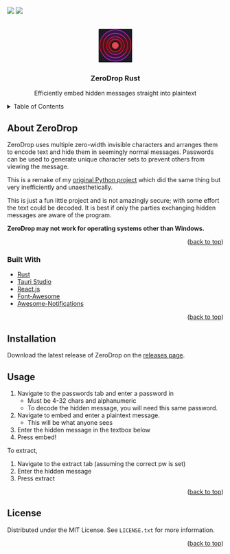 <div id="top"></div>
<!--
*** Thanks for checking out the Best-README-Template. If you have a suggestion
*** that would make this better, please fork the repo and create a pull request
*** or simply open an issue with the tag "enhancement".
*** Don't forget to give the project a star!
*** Thanks again! Now go create something AMAZING! :D
-->



<!-- PROJECT SHIELDS -->
<!--
*** I'm using markdown "reference style" links for readability.
*** Reference links are enclosed in brackets [ ] instead of parentheses ( ).
*** See the bottom of this document for the declaration of the reference variables
*** for contributors-url, forks-url, etc. This is an optional, concise syntax you may use.
*** https://www.markdownguide.org/basic-syntax/#reference-style-links
-->
![](https://img.shields.io/badge/LICENSE-MIT-orange)
![](https://img.shields.io/badge/VERSION-1.0.0-brightgreen)

<div id="top"></div>
<!--
*** Thanks for checking out the Best-README-Template. If you have a suggestion
*** that would make this better, please fork the repo and create a pull request
*** or simply open an issue with the tag "enhancement".
*** Don't forget to give the project a star!
*** Thanks again! Now go create something AMAZING! :D
-->


<!-- PROJECT LOGO -->
<br />
<div align="center">
  <a href="https://github.com/Cyclip/zerodrop_rust">
    <img src="src-tauri/icons/icon.png" alt="Logo" width="80" height="80">
  </a>

<h3 align="center">ZeroDrop Rust</h3>

  <p align="center">
    Efficiently embed hidden messages straight into plaintext
    <br />
  </p>
</div>



<!-- TABLE OF CONTENTS -->
<details>
  <summary>Table of Contents</summary>
  <ol>
    <li>
      <a href="#about-the-project">About The Project</a>
      <ul>
        <li><a href="#built-with">Built With</a></li>
      </ul>
    </li>
    <li>
      <a href="#installation">Getting Started</a>
    </li>
    <li><a href="#usage">Usage</a></li>
    <li><a href="#license">License</a></li>
  </ol>
</details>



<!-- ABOUT THE PROJECT -->
## About ZeroDrop

ZeroDrop uses multiple zero-width invisible characters and arranges them to encode text and hide them in seemingly normal messages. Passwords can be used to generate unique character sets to prevent others from viewing the message.

This is a remake of my [original Python project](https://www.github.com/Cyclip/zerodrop) which did the same thing but very inefficiently and unaesthetically.

This is just a fun little project and is not amazingly secure; with some effort the text could be decoded. It is best if only the parties exchanging hidden messages are aware of the program.

**ZeroDrop may not work for operating systems other than Windows.**

<p align="right">(<a href="#top">back to top</a>)</p>



### Built With

* [Rust](https://www.rust-lang.org/)
* [Tauri Studio](https://tauri.studio/)
* [React.js](https://reactjs.org/)
* [Font-Awesome](https://fontawesome.com/start)
* [Awesome-Notifications](https://f3oall.github.io/awesome-notifications/)

<p align="right">(<a href="#top">back to top</a>)</p>



<!-- GETTING STARTED -->
## Installation

Download the latest release of ZeroDrop on the [releases page](https://www.github.com/Cyclip/zerodrop_rust/releases).


<!-- USAGE EXAMPLES -->
## Usage

1. Navigate to the passwords tab and enter a password in
   * Must be 4-32 chars and alphanumeric
   * To decode the hidden message, you will need this same password.
2. Navigate to embed and enter a plaintext message.
   * This will be what anyone sees
3. Enter the hidden message in the textbox below
4. Press embed!

To extract,  
1. Navigate to the extract tab (assuming the correct pw is set)
2. Enter the hidden message
3. Press extract

<p align="right">(<a href="#top">back to top</a>)</p>

<!-- LICENSE -->
## License

Distributed under the MIT License. See `LICENSE.txt` for more information.

<p align="right">(<a href="#top">back to top</a>)</p>


<!-- MARKDOWN LINKS & IMAGES -->
<!-- https://www.markdownguide.org/basic-syntax/#reference-style-links -->
[contributors-shield]: https://img.shields.io/github/contributors/github_username/repo_name.svg?style=for-the-badge
[contributors-url]: https://github.com/github_username/repo_name/graphs/contributors
[forks-shield]: https://img.shields.io/github/forks/github_username/repo_name.svg?style=for-the-badge
[forks-url]: https://github.com/github_username/repo_name/network/members
[stars-shield]: https://img.shields.io/github/stars/github_username/repo_name.svg?style=for-the-badge
[stars-url]: https://github.com/github_username/repo_name/stargazers
[issues-shield]: https://img.shields.io/github/issues/github_username/repo_name.svg?style=for-the-badge
[issues-url]: https://github.com/github_username/repo_name/issues
[license-shield]: https://img.shields.io/github/license/github_username/repo_name.svg?style=for-the-badge
[license-url]: https://github.com/github_username/repo_name/blob/master/LICENSE.txt
[linkedin-shield]: https://img.shields.io/badge/-LinkedIn-black.svg?style=for-the-badge&logo=linkedin&colorB=555
[linkedin-url]: https://linkedin.com/in/linkedin_username
[product-screenshot]: images/screenshot.png